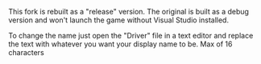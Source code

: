 This fork is rebuilt as a "release" version. The original is built as a debug version and won't launch the game without Visual Studio installed.

To change the name just open the "Driver" file in a text editor and replace the text with whatever you want your display name to be. Max of 16 characters
